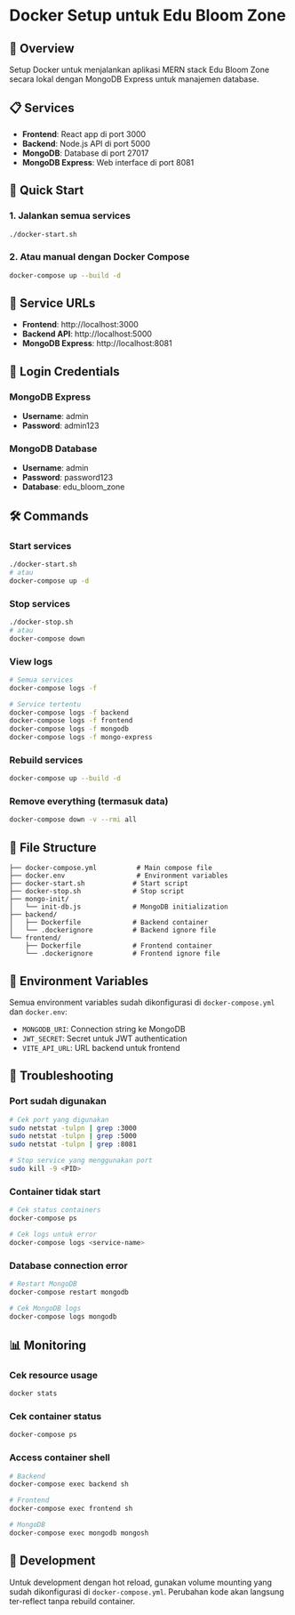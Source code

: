 # Docker Setup untuk Edu Bloom Zone

## 🐳 Overview

Setup Docker untuk menjalankan aplikasi MERN stack Edu Bloom Zone secara lokal dengan MongoDB Express untuk manajemen database.

## 📋 Services

- **Frontend**: React app di port 3000
- **Backend**: Node.js API di port 5000  
- **MongoDB**: Database di port 27017
- **MongoDB Express**: Web interface di port 8081

## 🚀 Quick Start

### 1. Jalankan semua services
```bash
./docker-start.sh
```

### 2. Atau manual dengan Docker Compose
```bash
docker-compose up --build -d
```

## 🔗 Service URLs

- **Frontend**: http://localhost:3000
- **Backend API**: http://localhost:5000
- **MongoDB Express**: http://localhost:8081

## 🔐 Login Credentials

### MongoDB Express
- **Username**: admin
- **Password**: admin123

### MongoDB Database
- **Username**: admin
- **Password**: password123
- **Database**: edu_bloom_zone

## 🛠️ Commands

### Start services
```bash
./docker-start.sh
# atau
docker-compose up -d
```

### Stop services
```bash
./docker-stop.sh
# atau
docker-compose down
```

### View logs
```bash
# Semua services
docker-compose logs -f

# Service tertentu
docker-compose logs -f backend
docker-compose logs -f frontend
docker-compose logs -f mongodb
docker-compose logs -f mongo-express
```

### Rebuild services
```bash
docker-compose up --build -d
```

### Remove everything (termasuk data)
```bash
docker-compose down -v --rmi all
```

## 📁 File Structure

```
├── docker-compose.yml          # Main compose file
├── docker.env                  # Environment variables
├── docker-start.sh            # Start script
├── docker-stop.sh             # Stop script
├── mongo-init/
│   └── init-db.js             # MongoDB initialization
├── backend/
│   ├── Dockerfile             # Backend container
│   └── .dockerignore          # Backend ignore file
└── frontend/
    ├── Dockerfile             # Frontend container
    └── .dockerignore          # Frontend ignore file
```

## 🔧 Environment Variables

Semua environment variables sudah dikonfigurasi di `docker-compose.yml` dan `docker.env`:

- `MONGODB_URI`: Connection string ke MongoDB
- `JWT_SECRET`: Secret untuk JWT authentication
- `VITE_API_URL`: URL backend untuk frontend

## 🐛 Troubleshooting

### Port sudah digunakan
```bash
# Cek port yang digunakan
sudo netstat -tulpn | grep :3000
sudo netstat -tulpn | grep :5000
sudo netstat -tulpn | grep :8081

# Stop service yang menggunakan port
sudo kill -9 <PID>
```

### Container tidak start
```bash
# Cek status containers
docker-compose ps

# Cek logs untuk error
docker-compose logs <service-name>
```

### Database connection error
```bash
# Restart MongoDB
docker-compose restart mongodb

# Cek MongoDB logs
docker-compose logs mongodb
```

## 📊 Monitoring

### Cek resource usage
```bash
docker stats
```

### Cek container status
```bash
docker-compose ps
```

### Access container shell
```bash
# Backend
docker-compose exec backend sh

# Frontend  
docker-compose exec frontend sh

# MongoDB
docker-compose exec mongodb mongosh
```

## 🔄 Development

Untuk development dengan hot reload, gunakan volume mounting yang sudah dikonfigurasi di `docker-compose.yml`. Perubahan kode akan langsung ter-reflect tanpa rebuild container.
